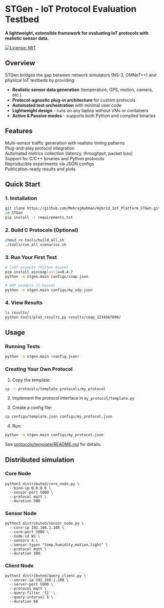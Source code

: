 # STGen - IoT Protocol Evaluation Testbed

**A lightweight, extensible framework for evaluating IoT protocols with realistic sensor data.**

[![License: MIT](https://img.shields.io/badge/License-MIT-blue.svg)](LICENSE)

##  Overview

STGen bridges the gap between network simulators (NS-3, OMNeT++) and physical IoT testbeds by providing:

- **Realistic sensor data generation** (temperature, GPS, motion, camera, etc.)
- **Protocol-agnostic plug-in architecture** for custom protocols
- **Automated test orchestration** with minimal user code
- **Lightweight design** - runs on any laptop without VMs or containers
- **Active & Passive modes** - supports both Python and compiled binaries

##  Features

 Multi-sensor traffic generation with realistic timing patterns  
 Plug-and-play protocol integration  
 Automated metrics collection (latency, throughput, packet loss)  
 Support for C/C++ binaries and Python protocols  
 Reproducible experiments via JSON configs  
 Publication-ready results and plots  

##  Quick Start

### 1. Installation
```bash
git clone https://github.com/MehrajRahman/Hybrid_IoT_Platform_STGen.git
cd STGen
pip install -r requirements.txt
```

### 2. Build C Protocols (Optional)
```bash
chmod +x tools/build_all.sh
./tools/run_all_scenarios.sh
```

### 3. Run Your First Test
```bash
# CoAP example (Python-based)
pip install aiocoap[all]==0.4.7
python -m stgen.main configs/coap.json

# UDP example (C-based)
python -m stgen.main configs/my_udp.json
```

### 4. View Results
```bash
ls results/
python tools/plot_results.py results/coap_1234567890/
```

##  Usage

### Running Tests
```bash
python -m stgen.main <config.json>
```

### Creating Your Own Protocol

1. Copy the template:
```bash
cp -r protocols/template protocols/my_protocol
```

2. Implement the protocol interface in `my_protocol/template.py`

3. Create a config file:
```bash
cp configs/template.json configs/my_protocol.json
```

4. Run:
```bash
python -m stgen.main configs/my_protocol.json
```

See [protocols/template/README.md](protocols/template/README.md) for details.

##  Distributed simulation
### Core Node
```
python3 distributed/core_node.py \
  --bind-ip 0.0.0.0 \
  --sensor-port 5000 \
  --protocol mqtt \
  --duration 300
```
### Sensor Node
```
python3 distributed/sensor_node.py \
  --core-ip 192.168.1.108 \
  --core-port 5000 \
  --node-id W1 \
  --sensors 4 \
  --sensor-types "temp,humidity,motion,light" \
  --protocol mqtt \
  --duration 300
```

### Client Node
```
python3 distributed/query_client.py \
  --server-ip 192.168.1.108 \
  --server-port 5000 \
  --protocol mqtt \
  --query-filter '{}' \
  --query-interval 5 \
  --duration 60
```